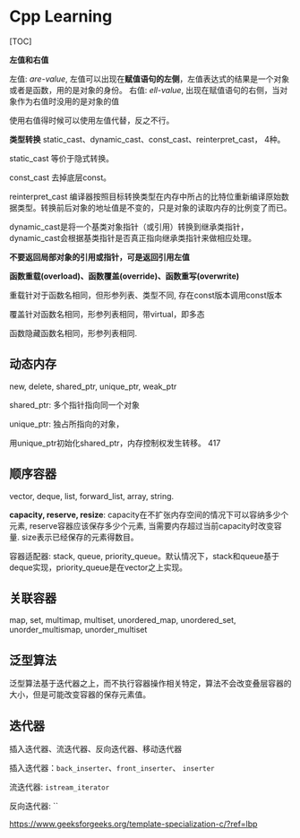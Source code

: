 # Cpp Learning
[TOC]

**左值和右值**

左值: *are-value*, 左值可以出现在**赋值语句的左侧**，左值表达式的结果是一个对象或者是函数，用的是对象的身份。
右值: *ell-value*, 出现在赋值语句的右侧，当对象作为右值时没用的是对象的值

使用右值得时候可以使用左值代替，反之不行。


**类型转换**
static_cast、dynamic_cast、const_cast、reinterpret_cast， 4种。

static_cast 等价于隐式转换。

const_cast 去掉底层const。

reinterpret_cast  编译器按照目标转换类型在内存中所占的比特位重新编译原始数据类型。转换前后对象的地址值是不变的，只是对象的读取内存的比例变了而已。

dynamic_cast是将一个基类对象指针（或引用）转换到继承类指针，dynamic_cast会根据基类指针是否真正指向继承类指针来做相应处理。

**不要返回局部对象的引用或指针，可是返回引用左值**


**函数重载(overload)、函数覆盖(override)、函数重写(overwrite)**

重载针对于函数名相同，但形参列表、类型不同, 存在const版本调用const版本

覆盖针对函数名相同，形参列表相同，带virtual，即多态

函数隐藏函数名相同，形参列表相同.

## 动态内存

new, delete, shared_ptr, unique_ptr, weak_ptr

shared_ptr: 多个指针指向同一个对象

unique_ptr: 独占所指向的对象，

用unique_ptr初始化shared_ptr，内存控制权发生转移。 417

## 顺序容器

vector, deque, list, forward_list, array, string.

**capacity, reserve, resize**: capacity在不扩张内存空间的情况下可以容纳多少个元素, reserve容器应该保存多少个元素, 当需要内存超过当前capacity时改变容量.
size表示已经保存的元素得数目。

容器适配器: stack, queue, priority_queue。默认情况下，stack和queue基于deque实现，priority_queue是在vector之上实现。

## 关联容器

map, set, multimap, multiset, unordered_map, unordered_set, unorder_multismap, unorder_multiset


## 泛型算法

泛型算法基于迭代器之上，而不执行容器操作相关特定，算法不会改变叠层容器的大小，但是可能改变容器的保存元素值。


## 迭代器

插入迭代器、流迭代器、反向迭代器、移动迭代器

插入迭代器：`back_inserter`、`front_inserter`、 `inserter`

流迭代器: `istream_iterator`

反向迭代器: ``







https://www.geeksforgeeks.org/template-specialization-c/?ref=lbp